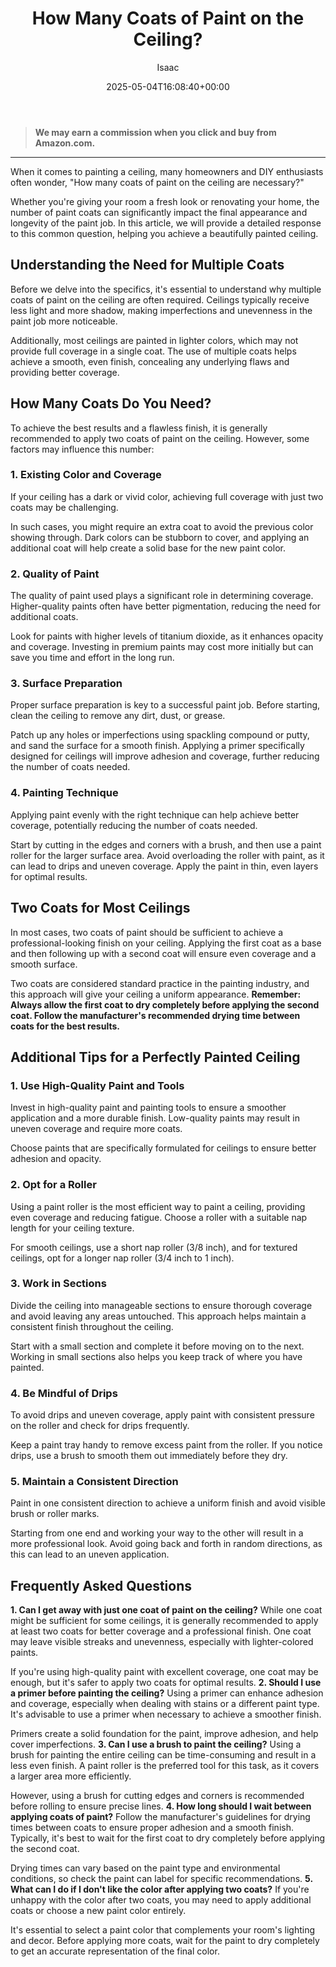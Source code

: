 ﻿---
author: Isaac
layout: post
title: How Many Coats of Paint on the Ceiling?
date: '2025-05-04T16:08:40+00:00'
categories:
- DIY Paintings
tags: []
slug: /how-many-coats-of-paint-on-the-ceiling/
lastmod: 2025-05-07T12:21:27+03:00
---
> **We may earn a commission when you click and buy from Amazon.com.**
>

---
When it comes to painting a ceiling, many homeowners and DIY enthusiasts often wonder, "How many coats of paint on the ceiling are necessary?"

Whether you're giving your room a fresh look or renovating your home, the number of paint coats can significantly impact the final appearance and longevity of the paint job. In this article, we will provide a detailed response to this common question, helping you achieve a beautifully painted ceiling.
## Understanding the Need for Multiple Coats
Before we delve into the specifics, it's essential to understand why multiple coats of paint on the ceiling are often required. Ceilings typically receive less light and more shadow, making imperfections and unevenness in the paint job more noticeable.

Additionally, most ceilings are painted in lighter colors, which may not provide full coverage in a single coat. The use of multiple coats helps achieve a smooth, even finish, concealing any underlying flaws and providing better coverage.
## How Many Coats Do You Need?
To achieve the best results and a flawless finish, it is generally recommended to apply two coats of paint on the ceiling. However, some factors may influence this number:
### 1. Existing Color and Coverage
If your ceiling has a dark or vivid color, achieving full coverage with just two coats may be challenging.

In such cases, you might require an extra coat to avoid the previous color showing through. Dark colors can be stubborn to cover, and applying an additional coat will help create a solid base for the new paint color.
### 2. Quality of Paint
The quality of paint used plays a significant role in determining coverage. Higher-quality paints often have better pigmentation, reducing the need for additional coats.

Look for paints with higher levels of titanium dioxide, as it enhances opacity and coverage. Investing in premium paints may cost more initially but can save you time and effort in the long run.
### 3. Surface Preparation
Proper surface preparation is key to a successful paint job. Before starting, clean the ceiling to remove any dirt, dust, or grease.

Patch up any holes or imperfections using spackling compound or putty, and sand the surface for a smooth finish. Applying a primer specifically designed for ceilings will improve adhesion and coverage, further reducing the number of coats needed.
### 4. Painting Technique
Applying paint evenly with the right technique can help achieve better coverage, potentially reducing the number of coats needed.

Start by cutting in the edges and corners with a brush, and then use a paint roller for the larger surface area. Avoid overloading the roller with paint, as it can lead to drips and uneven coverage. Apply the paint in thin, even layers for optimal results.
## Two Coats for Most Ceilings
In most cases, two coats of paint should be sufficient to achieve a professional-looking finish on your ceiling. Applying the first coat as a base and then following up with a second coat will ensure even coverage and a smooth surface.

Two coats are considered standard practice in the painting industry, and this approach will give your ceiling a uniform appearance.
**Remember: Always allow the first coat to dry completely before applying the second coat. Follow the manufacturer's recommended drying time between coats for the best results.**
## Additional Tips for a Perfectly Painted Ceiling
### 1. Use High-Quality Paint and Tools
Invest in high-quality paint and painting tools to ensure a smoother application and a more durable finish. Low-quality paints may result in uneven coverage and require more coats.

Choose paints that are specifically formulated for ceilings to ensure better adhesion and opacity.
### 2. Opt for a Roller
Using a paint roller is the most efficient way to paint a ceiling, providing even coverage and reducing fatigue. Choose a roller with a suitable nap length for your ceiling texture.

For smooth ceilings, use a short nap roller (3/8 inch), and for textured ceilings, opt for a longer nap roller (3/4 inch to 1 inch).
### 3. Work in Sections
Divide the ceiling into manageable sections to ensure thorough coverage and avoid leaving any areas untouched. This approach helps maintain a consistent finish throughout the ceiling.

Start with a small section and complete it before moving on to the next. Working in small sections also helps you keep track of where you have painted.
### 4. Be Mindful of Drips
To avoid drips and uneven coverage, apply paint with consistent pressure on the roller and check for drips frequently.

Keep a paint tray handy to remove excess paint from the roller. If you notice drips, use a brush to smooth them out immediately before they dry.
### 5. Maintain a Consistent Direction
Paint in one consistent direction to achieve a uniform finish and avoid visible brush or roller marks.

Starting from one end and working your way to the other will result in a more professional look. Avoid going back and forth in random directions, as this can lead to an uneven application.
## Frequently Asked Questions
**1. Can I get away with just one coat of paint on the ceiling?**
While one coat might be sufficient for some ceilings, it is generally recommended to apply at least two coats for better coverage and a professional finish. One coat may leave visible streaks and unevenness, especially with lighter-colored paints.

If you're using high-quality paint with excellent coverage, one coat may be enough, but it's safer to apply two coats for optimal results.
**2. Should I use a primer before painting the ceiling?**
Using a primer can enhance adhesion and coverage, especially when dealing with stains or a different paint type. It's advisable to use a primer when necessary to achieve a smoother finish.

Primers create a solid foundation for the paint, improve adhesion, and help cover imperfections.
**3. Can I use a brush to paint the ceiling?**
Using a brush for painting the entire ceiling can be time-consuming and result in a less even finish. A paint roller is the preferred tool for this task, as it covers a larger area more efficiently.

However, using a brush for cutting edges and corners is recommended before rolling to ensure precise lines.
**4. How long should I wait between applying coats of paint?**
Follow the manufacturer's guidelines for drying times between coats to ensure proper adhesion and a smooth finish. Typically, it's best to wait for the first coat to dry completely before applying the second coat.

Drying times can vary based on the paint type and environmental conditions, so check the paint can label for specific recommendations.
**5. What can I do if I don't like the color after applying two coats?**
If you're unhappy with the color after two coats, you may need to apply additional coats or choose a new paint color entirely.

It's essential to select a paint color that complements your room's lighting and decor. Before applying more coats, wait for the paint to dry completely to get an accurate representation of the final color.